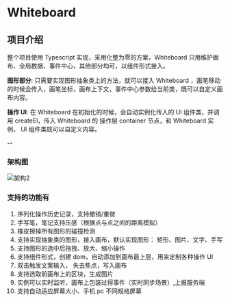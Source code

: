 # Whiteboard

## 项目介绍

整个项目使用 Typescript 实现，采用化整为零的方案，Whiteboard 只用维护画布、全局数据、事件中心，其他部分均可，以组件形式接入。

**图形部分**: 只需要实现图形抽象类上的方法，就可以接入 Whiteboard ，画笔移动的时候会传入，画笔坐标，画布上下文，事件中心参数给当前类，既可以自定义画布内容。

**操作 UI**: 在 Whiteboard 在初始化的时候，会自动实例化传入的 UI 组件类，并调用 createEl，传入 Whiteboard 的 操作层 container 节点，和 Whiteboard 实例， UI 组件类既可以自定义内容。


--

### 架构图

![架构2](https://user-images.githubusercontent.com/19684540/155644399-bf521f9a-736f-4c20-bf50-434529814d1e.png)


### 支持的功能有

1. 序列化操作历史记录，支持撤销/重做
2. 手写笔，笔记支持压感（根据点与点之间的距离模拟）
3. 橡皮擦掉所有图形的碰撞检测
4. 支持实现抽象类的图形，接入画布，默认实现图形： 矩形、图片、文字、手写
5. 支持图形的选中后拖拽、放大、缩小操作
6. 支持组件形式，创建 dom，自动添加到画布最上层，用来定制各种操作 UI
7. 双击触发文案输入， 失去焦点，写入画布
8. 支持选取前画布上的区块，生成图片
9. 实例可以实时监听，画布上包装过得事件（实时同步场景）,上报服务端
10. 支持自动适应屏幕大小、手机 pc 不同规格屏幕
